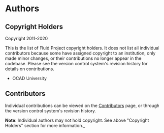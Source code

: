 # Authors

## Copyright Holders

Copyright 2011-2020

This is the list of Fluid Project copyright holders. It does not list all individual contributors because some have assigned
copyright to an institution, only made minor changes, or their contributions no longer appear in the codebase.
Please see the version control system's revision history for details on contributions.

* OCAD University

## Contributors

Individual contributions can be viewed on the
[Contributors](https://github.com/fluid-project/fluidproject.org/graphs/contributors) page, or through the version control
system's revision history.

**Note**: Individual authors may not hold copyright. See above "Copyright Holders" section for more information._

